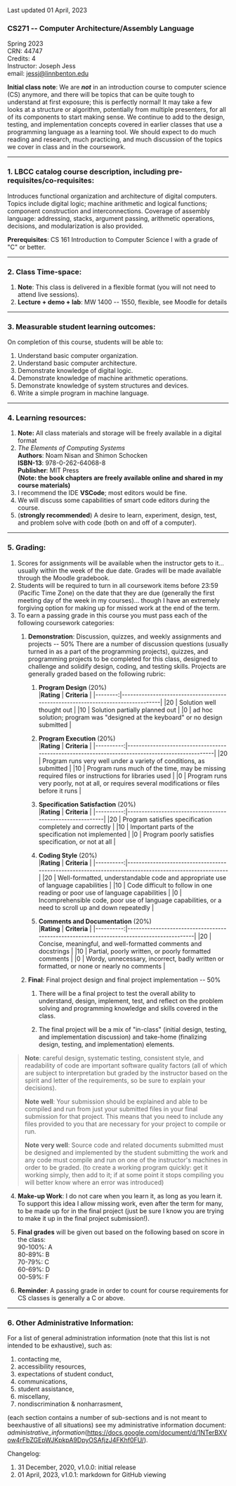 Last updated 01 April, 2023

### CS271 -- Computer Architecture/Assembly Language
Spring 2023  
CRN: 44747  
Credits: 4  
Instructor: Joseph Jess  
email: <jessj@linnbenton.edu>

**Initial class note**: We are ***not*** in an introduction course to
computer science (CS) anymore, and there will be topics that can be
quite tough to understand at first exposure; this is perfectly normal!
It may take a few looks at a structure or algorithm, potentially from
multiple presenters, for all of its components to start making sense. We
continue to add to the design, testing, and implementation concepts
covered in earlier classes that use a programming language as a learning
tool. We should expect to do much reading and research, much practicing,
and much discussion of the topics we cover in class and in the
coursework.

---

### 1. LBCC catalog course description, including pre-requisites/co-requisites:

Introduces functional organization and architecture of digital computers. Topics include digital logic; machine arithmetic and logical functions; component construction and interconnections. Coverage of assembly language: addressing, stacks, argument passing, arithmetic operations, decisions, and modularization is also provided.

**Prerequisites**: CS 161 Introduction to Computer Science I with a grade of \"C\" or better.

---

### 2. Class Time-space:
1.  **Note**: This class is delivered in a flexible format (you will not need to attend live sessions).
2.  **Lecture + demo + lab**: MW 1400 -- 1550, flexible, see Moodle for details

---

### 3. Measurable student learning outcomes:

On completion of this course, students will be able to:
1.  Understand basic computer organization.
2.  Understand basic computer architecture.
3.  Demonstrate knowledge of digital logic.
4.  Demonstrate knowledge of machine arithmetic operations.
5.  Demonstrate knowledge of system structures and devices.
6.  Write a simple program in machine language.

---

### 4. Learning resources:

1.  **Note:** All class materials and storage will be freely available in a digital format
2.  *The Elements of Computing Systems*  
    **Authors**: Noam Nisan and Shimon Schocken  
    **ISBN-13**: 978-0-262-64068-8  
    **Publisher**: MIT Press  
    **(Note: the book chapters are freely available online and shared in my course materials)**  
3.  I recommend the IDE **VSCode**; most editors would be fine.
4.  We will discuss some capabilities of smart code editors during the course.
5. (**strongly recommended**) A desire to learn, experiment, design, test, and problem solve with code (both on and off of a computer).

---

### 5. Grading:

1. Scores for assignments will be available when the instructor gets to it... usually within the week of the due date. Grades will be made available through the Moodle gradebook.
2. Students will be required to turn in all coursework items before 23:59 (Pacific Time Zone) on the date that they are due (generally the first meeting day of the week in my courses)\... though I have an extremely forgiving option for making up for missed work at the end of the term.
3. To earn a passing grade in this course you must pass each of the following coursework categories:
    1.  **Demonstration**: Discussion, quizzes, and weekly assignments and projects -- 50%
        There are a number of discussion questions (usually turned in as a part of the programming projects), quizzes, and programming projects to be completed for this class, designed to challenge and solidify design, coding, and testing skills. Projects are generally graded based on the following rubric:  
        1.  **Program Design** (20%)  
            |**Rating** | **Criteria**                                                                 |
            |--------:|--------------------------------------------------------------------------------|
            |20       | Solution well thought out                                                      |
            |10       | Solution partially planned out                                                 |
            |0        | ad hoc solution; program was "designed at the keyboard" or no design submitted |
            
        2.  **Program Execution** (20%)  
            |**Rating** | **Criteria**                                                                                    |
            |----------:|-------------------------------------------------------------------------------------------------|
            |20         | Program runs very well under a variety of conditions, as submitted                              |
            |10         | Program runs much of the time, may be missing required files or instructions for libraries used |
            |0          | Program runs very poorly, not at all, or requires several modifications or files before it runs |
            
        3.  **Specification Satisfaction** (20%)  
            |**Rating** | **Criteria**                                             |
            |----------:|----------------------------------------------------------|
            |20         | Program satisfies specification completely and correctly |
            |10         | Important parts of the specification not implemented     |
            |0          | Program poorly satisfies specification, or not at all    |   
            
        4.  **Coding Style** (20%)  
            |**Rating** | **Criteria**                                                                                         |
            |----------:|------------------------------------------------------------------------------------------------------|
            |20         | Well-formatted, understandable code and appropriate use of language capabilities                     |
            |10         | Code difficult to follow in one reading or poor use of language capabilities                         |
            |0          | Incomprehensible code, poor use of language capabilities, or a need to scroll up and down repeatedly |
            
        5.  **Comments and Documentation** (20%)  
            |**Rating** | **Criteria**                                                                             |
            |----------:|------------------------------------------------------------------------------------------|
            |20         | Concise, meaningful, and well-formatted comments and docstrings                          |
            |10         | Partial, poorly written, or poorly formatted comments                                    |
            |0          | Wordy, unnecessary, incorrect, badly written or formatted, or none or nearly no comments |
            
    2.  **Final**: Final project design and final project implementation -- 50%
        1.  There will be a final project to test the overall ability to understand, design, implement, test, and reflect on the problem solving and programming knowledge and skills covered in the class.
        
        3.  The final project will be a mix of "in-class" (initial design, testing, and implementation discussion) and take-home (finalizing design, testing, and implementation) elements.

> **Note**: careful design, systematic testing, consistent style, and readability of code are important software quality factors (all of which are subject to interpretation but graded by the instructor based on the spirit and letter of the requirements, so be sure to explain your decisions).
>
>  **Note** **well**: Your submission should be explained and able to be compiled and run from just your submitted files in your final submission for that project. This means that you need to include any files provided to you that are necessary for your project to compile or run.
>
> **Note** **very well**: Source code and related documents submitted must be designed and implemented by the student submitting the work and any code must compile and run on one of the instructor\'s machines in order to be graded. (to create a working program quickly: get it working simply, then add to it; if at some point it stops compiling you will better know where an error was introduced)

4.  **Make-up Work**: I do not care when you learn it, as long as you learn it. To support this idea I allow missing work, even after the term for many, to be made up for in the final project (just be sure I know you are trying to make it up in the final project submission!).

5.  **Final grades** will be given out based on the following based on score in the class:\
    90-100%: A  
    80-89%: B  
    70-79%: C  
    60-69%: D  
    00-59%: F

6. **Reminder**: A passing grade in order to count for course requirements for CS classes is generally a C or above.

---

### 6. Other Administrative Information:

For a list of general administration information (note that this list is not intended to be exhaustive), such as:
1.  contacting me,
2.  accessibility resources,
3.  expectations of student conduct,
4. communications,
5. student assistance,
6. miscellany,
7. nondiscrimination & nonharrasment,

(each section contains a number of sub-sections and is not meant to beexhaustive of all situations)
see my administrative information document:
*administrative\_information*(https://docs.google.com/document/d/1NTerBXVow4rFbZGEpWJKpkpA9DpyOSAfjzJ4FKhf0FU/).

Changelog:
1.  31 December, 2020, v1.0.0: initial release
2.  01 April, 2023, v1.0.1: markdown for GitHub viewing
